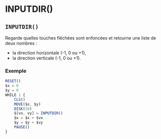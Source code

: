 # INPUTDIR()

## `INPUTDIR()`

Regarde quelles touches fléchées sont enfoncées et
retourne une liste de deux nombres :

- la direction horizontale (-1, 0 ou +1),
- la direction verticale (-1, 0 ou +1).

### Exemple

```ts
RESET()
$x = 0
$y = 0
WHILE 1 {
    CLS()
    MOVE($x, $y)
    DISK(50)
    $[vx, vy] = INPUTDIR()
    $x = $x + $vx
    $y = $y + $vy
    PAUSE()
}
```
